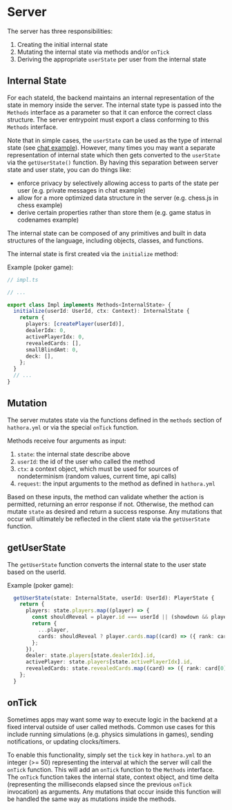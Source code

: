 # Server

The server has three responsibilities:

1. Creating the initial internal state
2. Mutating the internal state via methods and/or `onTick`
3. Deriving the appropriate `userState` per user from the internal state

## Internal State

For each stateId, the backend maintains an internal representation of the state in memory inside the server. The internal state type is passed into the `Methods` interface as a parameter so that it can enforce the correct class structure. The server entrypoint must export a class conforming to this `Methods` interface.

Note that in simple cases, the `userState` can be used as the type of internal state (see [chat example](https://github.com/hathora/hathora/tree/develop/examples/chat)). However, many times you may want a separate representation of internal state which then gets converted to the `userState` via the `getUserState()` function. By having this separation between server state and user state, you can do things like:

- enforce privacy by selectively allowing access to parts of the state per user (e.g. private messages in chat example)
- allow for a more optimized data structure in the server (e.g. chess.js in chess example)
- derive certain properties rather than store them (e.g. game status in codenames example)

The internal state can be composed of any primitives and built in data structures of the language, including objects, classes, and functions.

The internal state is first created via the `initialize` method:

Example (poker game):
```ts
// impl.ts

// ...

export class Impl implements Methods<InternalState> {
  initialize(userId: UserId, ctx: Context): InternalState {
    return {
      players: [createPlayer(userId)],
      dealerIdx: 0,
      activePlayerIdx: 0,
      revealedCards: [],
      smallBlindAmt: 0,
      deck: [],
    };
  }
  // ...
}
```

## Mutation

The server mutates state via the functions defined in the `methods` section of `hathora.yml` or via the special `onTick` function.

Methods receive four arguments as input:

1. `state`: the internal state describe above
2. `userId`: the id of the user who called the method
3. `ctx`: a context object, which must be used for sources of nondeterminism (random values, current time, api calls)
4. `request`: the input arguments to the method as defined in `hathora.yml`

Based on these inputs, the method can validate whether the action is permitted, returning an error response if not. Otherwise, the method can mutate `state` as desired and return a success response. Any mutations that occur will ultimately be reflected in the client state via the `getUserState` function.

## getUserState

The `getUserState` function converts the internal state to the user state based on the userId.

Example (poker game):

```ts
  getUserState(state: InternalState, userId: UserId): PlayerState {
    return {
      players: state.players.map((player) => {
        const shouldReveal = player.id === userId || (showdown && player.status === PlayerStatus.PLAYED);
        return {
          ...player,
          cards: shouldReveal ? player.cards.map((card) => ({ rank: card[0], suit: card[1] })) : [],
        };
      }),
      dealer: state.players[state.dealerIdx].id,
      activePlayer: state.players[state.activePlayerIdx].id,
      revealedCards: state.revealedCards.map((card) => ({ rank: card[0], suit: card[1] })),
    };
  }
```

## onTick

Sometimes apps may want some way to execute logic in the backend at a fixed interval outside of user called methods. Common use cases for this include running simulations (e.g. physics simulations in games), sending notifications, or updating clocks/timers.

To enable this functionality, simply set the `tick` key in `hathora.yml` to an integer (>= 50) representing the interval at which the server will call the `onTick` function. This will add an `onTick` function to the `Methods` interface. The `onTick` function takes the internal state, context object, and time delta (representing the milliseconds elapsed since the previous `onTick` invocation) as arguments. Any mutations that occur inside this function will be handled the same way as mutations inside the methods.
